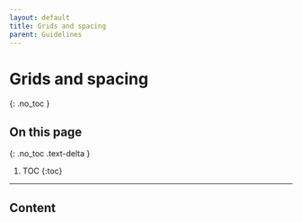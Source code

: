 ```yaml
---
layout: default
title: Grids and spacing
parent: Guidelines
---
```


# Grids and spacing
{: .no_toc }

## On this page
{: .no_toc .text-delta }

1. TOC
{:toc}

---

## Content
